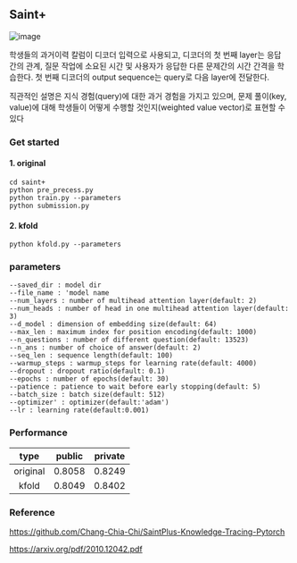 ## Saint+
![image](https://user-images.githubusercontent.com/46878756/206893969-a863c725-3b77-4f35-91bc-caa666c39483.png)

학생들의 과거이력 칼럼이 디코더 입력으로 사용되고, 디코더의 첫 번째 layer는 응답 간의 관계, 질문 작업에 소요된 시간 및 사용자가 응답한 다른 문제간의 시간 간격을 학습한다. 첫 번째 디코더의 output sequence는 query로 다음 layer에 전달한다.

직관적인 설명은 지식 경험(query)에 대한 과거 경험을 가지고 있으며, 문제 풀이(key, value)에 대해 학생들이 어떻게 수행할 것인지(weighted value vector)로 표현할 수 있다
### Get started
#### 1. original
```
cd saint+
python pre_precess.py
python train.py --parameters
python submission.py
```
#### 2. kfold
```
python kfold.py --parameters
```
### parameters
```
--saved_dir : model dir
--file_name : 'model name
--num_layers : number of multihead attention layer(default: 2)
--num_heads : number of head in one multihead attention layer(default: 3)
--d_model : dimension of embedding size(default: 64)
--max_len : maximum index for position encoding(default: 1000)
--n_questions : number of different question(default: 13523)
--n_ans : number of choice of answer(default: 2)
--seq_len : sequence length(default: 100)
--warmup_steps : warmup_steps for learning rate(default: 4000)
--dropout : dropout ratio(default: 0.1)
--epochs : number of epochs(default: 30)
--patience : patience to wait before early stopping(default: 5)
--batch_size : batch size(default: 512)
--optimizer' : optimizer(default:'adam')
--lr : learning rate(default:0.001)
```

### Performance
| type | public | private |
| :--------------------------------------------------------------------------------------:| :--------------------------------------------------------------------------------------: | :--------------------------------------------------------------------------------------:
|                   original                                |                        0.8058        |                   0.8249                                |   
|                   kfold                              |                        0.8049        |                   0.8402                                |   


### Reference
https://github.com/Chang-Chia-Chi/SaintPlus-Knowledge-Tracing-Pytorch

https://arxiv.org/pdf/2010.12042.pdf
